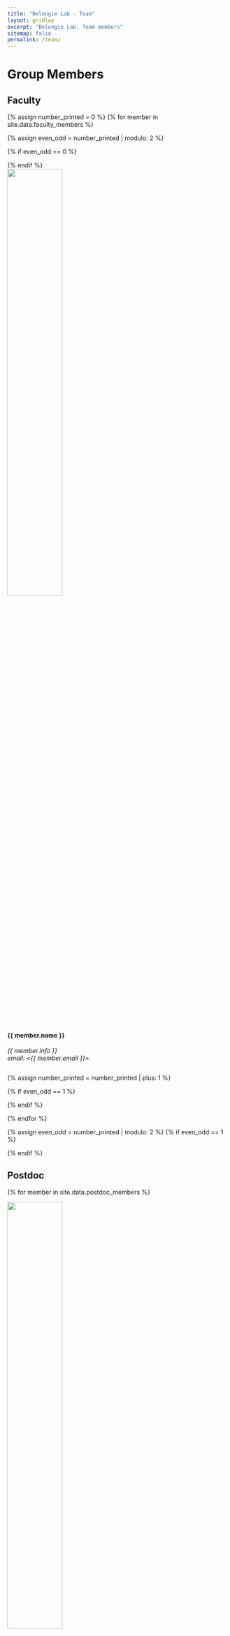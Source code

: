 ```yaml
---
title: "Belongie Lab - Team"
layout: gridlay
excerpt: "Belongie Lab: Team members"
sitemap: false
permalink: /team/
---
```


# Group Members

## Faculty
{% assign number_printed = 0 %}
{% for member in site.data.faculty_members %}

{% assign even_odd = number_printed | modulo: 2 %}

{% if even_odd == 0 %}
<div class="row">
{% endif %}

<div class="col-sm-4 clearfix">
  <img src="{{ site.url }}{{ site.baseurl }}/images/teampic/{{ member.photo }}" class="img-responsive" width="50%" style="float: up" />
  <h4>{{ member.name }}</h4>
  <i>{{ member.info }} <br>email: <{{ member.email }}></i>
  <ul style="overflow: hidden">

  </ul>
</div>

{% assign number_printed = number_printed | plus: 1 %}

{% if even_odd == 1 %}
</div>
{% endif %}

{% endfor %}

{% assign even_odd = number_printed | modulo: 2 %}
{% if even_odd == 1 %}
</div>
{% endif %}

## Postdoc

<div class="row">

{% for member in site.data.postdoc_members %}

<div class="col-sm-4 clearfix">
  <img src="{{ site.url }}{{ site.baseurl }}/images/teampic/{{ member.photo }}" class="img-responsive" width="50%" style="float: up" />
  <h4>{{ member.name }}</h4>
  <h5> <a href="{{ member.website }}">Personal website</a> </h5>
  <ul style="overflow: hidden"></ul>
</div>

{% endfor %}

</div>

## PhD Students

<div class="row">

{% for member in site.data.phd_members %}

<div class="col-sm-4 clearfix">
  <img src="{{ site.url }}{{ site.baseurl }}/images/teampic/{{ member.photo }}" class="img-responsive" width="50%" style="float: up" />
  <h4>{{ member.name }}</h4>
  <h5> <a href="{{ member.website }}">Personal website</a> </h5>
  <ul style="overflow: hidden"></ul>
</div>

{% endfor %}

</div>

## Research Assistant

<div class="row">

{% for member in site.data.ra_members %}

<div class="col-sm-4 clearfix">
  <img src="{{ site.url }}{{ site.baseurl }}/images/teampic/{{ member.photo }}" class="img-responsive" width="50%" style="float: up" />
  <h4>{{ member.name }}</h4>
  <h5> <a href="{{ member.website }}">Personal website</a> </h5>
  <ul style="overflow: hidden"></ul>
</div>

{% endfor %}

</div>

##  Alumni
<div class="row">

<div class="col-sm-6 clearfix">
<h4> <b>SE(3) PhD Alumni (Cornell)</b> </h4>
{% for member in site.data.se3_alumni %}
{{ member.name }}, {{ member.year }}. {{ member.next }} 
{% endfor %}
  <h4><b>BS/Masters Alumni & Visitors</b></h4>
  Jeremy Feinstein<br>
  Rohit Jain<br>
  Jonathan Huang<br>
  Arnaud Brejeon<br>
  Jan Jakeš<br>
  Daniel Glasner<br>
  Baoguang Shi<br>
  Chensu Xie<br>
  Yiwei Bai<br>
  Yurong Yu<br>
</div>

<div class="col-sm-6 clearfix">
<h4> <b>SO(3) PhD Alumni (UCSD)</b> </h4>
{% for member in site.data.so3_alumni %}
{{ member.name }}, {{ member.year }}. {{ member.next }} 
{% endfor %}
  <h4><b>BS/Masters Alumni & Visitors</b></h4>
  Grant Van Horn<br>
  Phuc X. Nguyen<br>
  Andrew Ziegler<br>
  Prasanna Krishnasamy<br>
  Nick True<br>
  Tess Winlock<br>
  Fred Birchmore<br>
  Nadav Ben-Haim<br>
  Tom Duerig<br>
  Louka Dlagnekov<br>
  Diem Vu<br>
  Stine Harder<br>
  Tomas Matera<br>
  Chong Cao<br>
  Antoni Chan<br>
  Kyong Mu Lee<br>
  Ana Cristina Murillo<br>
  Kris Kitani<br>
  Tsubasa Yoshida<br>
  Peter Faymonville<br>
  Masaaki Kokawa<br>
  Valentin Leonardi<br>
  Michele Merler<br>
  Jocelyn Cambria<br>
  Robin Hewitt<br>
  John Miller<br>
  Stephan Steinbach<br>
</div>

</div>

